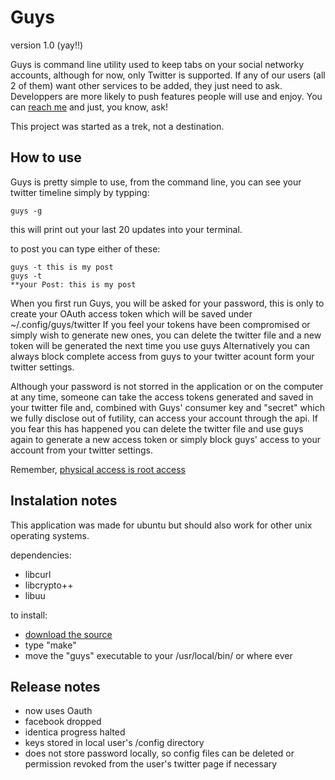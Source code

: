 Guys
=========
version 1.0 (yay!!)

Guys is command line utility used to keep tabs on your social networky accounts, although for now, only Twitter is supported. If any of our users (all 2 of them) want other services to be added, they just need to ask.
Developpers are more likely to push features people will use and enjoy.
You can [reach me](http://github.com/ramyD) and just, you know, ask!

This project was started as a trek, not a destination.

How to use
------------
Guys is pretty simple to use, from the command line, you can see your twitter timeline simply by typping:

    guys -g

this will print out your last 20 updates into your terminal.

to post you can type either of these:

    guys -t this is my post
    guys -t
    **your Post: this is my post

When you first run Guys, you will be asked for your password, this is only to create your OAuth access token which will be saved under ~/.config/guys/twitter
If you feel your tokens have been compromised or simply wish to generate new ones, you can delete the twitter file and a new token will be generated the next time you use guys
Alternatively you can always block complete access from guys to your twitter acount form your twitter settings.

Although your password is not storred in the application or on the computer at any time, someone can take the access tokens generated and saved in your twitter file and, combined with Guys' consumer key and "secret" which we fully disclose out of futility, can access your account through the api.
If you fear this has happened you can delete the twitter file and use guys again to generate a new access token or simply block guys' access to your account from your twitter settings.

Remember, [physical access is root access](http://twitter.com/#search?q=twitter%20hijacked)

Instalation notes
------------

This application was made for ubuntu but should also work for other unix operating systems.

dependencies:
   * libcurl
   * libcrypto++
   * libuu 

to install:
   * [download the source](http://github.com/ramyD/guys/archives/master)
   * type "make"
   * move the "guys" executable to your /usr/local/bin/ or where ever


Release notes
------------

   * now uses Oauth
   * facebook dropped
   * identica progress halted
   * keys stored in local user's /config directory
   * does not store password locally, so config files can be deleted or permission revoked from the user's twitter page if necessary



